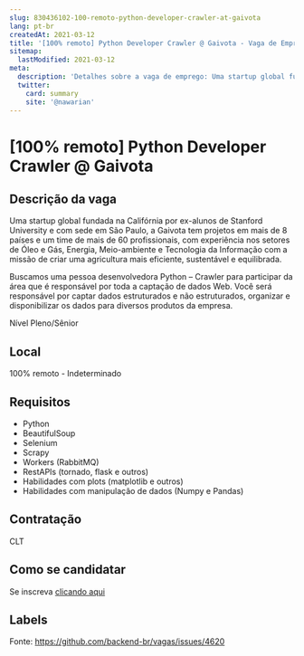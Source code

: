 ```yaml
---
slug: 830436102-100-remoto-python-developer-crawler-at-gaivota
lang: pt-br
createdAt: 2021-03-12
title: '[100% remoto] Python Developer Crawler @ Gaivota - Vaga de Emprego'
sitemap:
  lastModified: 2021-03-12
meta:
  description: 'Detalhes sobre a vaga de emprego: Uma startup global fundada na Califórnia por ex-alunos de Stanford University e com sede em São Paulo, a Gaivota tem projetos em mais de 8 países e um time de mais de 60 profissionais, com experiência nos setores de Óleo e Gás, Energia, Meio-ambiente e Tecnologia da Informação com a missão de criar uma agricultura mais eficiente, sustentável e equilibrada. Buscamos uma pessoa desenvolvedora Python – Crawler para participar da área que é responsável por toda a captação de dados Web. Você será responsável por captar dados estruturados e não estruturados, organizar e disponibilizar os dados para diversos produtos da empresa. Nível Pleno/Sênior'
  twitter:
    card: summary
    site: '@nawarian'
---
```


# [100% remoto] Python Developer Crawler @ Gaivota

## Descrição da vaga

Uma startup global fundada na Califórnia por ex-alunos de Stanford University e com sede em São Paulo, a Gaivota tem projetos em mais de 8 países e um time de mais de 60 profissionais, com experiência nos setores de Óleo e Gás, Energia, Meio-ambiente e Tecnologia da Informação com a missão de criar uma agricultura mais eficiente, sustentável e equilibrada.

Buscamos uma pessoa desenvolvedora Python – Crawler para participar da área que é responsável por toda a captação de dados Web. Você será responsável por captar dados estruturados e não estruturados, organizar e disponibilizar os dados para diversos produtos da empresa.

Nível Pleno/Sênior

## Local

100% remoto - Indeterminado

## Requisitos

- Python
- BeautifulSoup
- Selenium
- Scrapy
- Workers (RabbitMQ)
- RestAPIs (tornado, flask e outros)
- Habilidades com plots (matplotlib e outros)
- Habilidades com manipulação de dados (Numpy e Pandas)

## Contratação

CLT

## Como se candidatar

Se inscreva [clicando aqui](https://www.pyjobs.com.br/job/2261)

## Labels



Fonte: https://github.com/backend-br/vagas/issues/4620